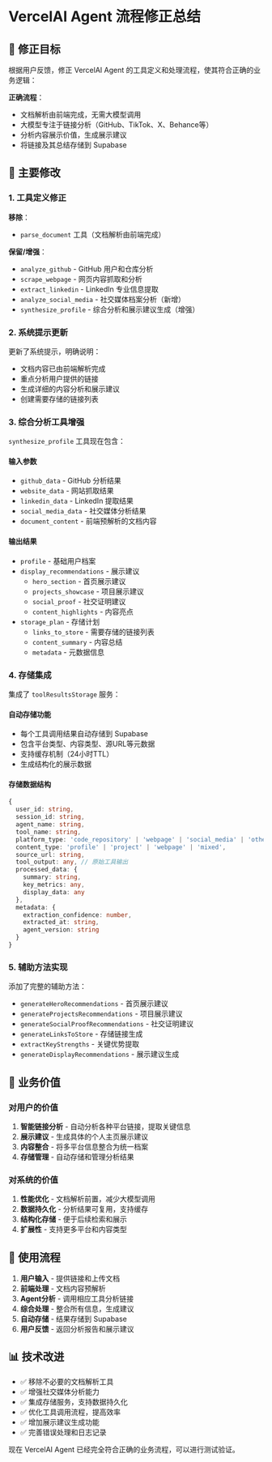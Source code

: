# VercelAI Agent 流程修正总结

## 🎯 修正目标

根据用户反馈，修正 VercelAI Agent 的工具定义和处理流程，使其符合正确的业务逻辑：

**正确流程**：
- 文档解析由前端完成，无需大模型调用
- 大模型专注于链接分析（GitHub、TikTok、X、Behance等）
- 分析内容展示价值，生成展示建议
- 将链接及其总结存储到 Supabase

## 🔧 主要修改

### 1. 工具定义修正

**移除**：
- `parse_document` 工具（文档解析由前端完成）

**保留/增强**：
- `analyze_github` - GitHub 用户和仓库分析
- `scrape_webpage` - 网页内容抓取和分析
- `extract_linkedin` - LinkedIn 专业信息提取
- `analyze_social_media` - 社交媒体档案分析（新增）
- `synthesize_profile` - 综合分析和展示建议生成（增强）

### 2. 系统提示更新

更新了系统提示，明确说明：
- 文档内容已由前端解析完成
- 重点分析用户提供的链接
- 生成详细的内容分析和展示建议
- 创建需要存储的链接列表

### 3. 综合分析工具增强

`synthesize_profile` 工具现在包含：

#### 输入参数
- `github_data` - GitHub 分析结果
- `website_data` - 网站抓取结果
- `linkedin_data` - LinkedIn 提取结果
- `social_media_data` - 社交媒体分析结果
- `document_content` - 前端预解析的文档内容

#### 输出结果
- `profile` - 基础用户档案
- `display_recommendations` - 展示建议
  - `hero_section` - 首页展示建议
  - `projects_showcase` - 项目展示建议
  - `social_proof` - 社交证明建议
  - `content_highlights` - 内容亮点
- `storage_plan` - 存储计划
  - `links_to_store` - 需要存储的链接列表
  - `content_summary` - 内容总结
  - `metadata` - 元数据信息

### 4. 存储集成

集成了 `toolResultsStorage` 服务：

#### 自动存储功能
- 每个工具调用结果自动存储到 Supabase
- 包含平台类型、内容类型、源URL等元数据
- 支持缓存机制（24小时TTL）
- 生成结构化的展示数据

#### 存储数据结构
```typescript
{
  user_id: string,
  session_id: string,
  agent_name: string,
  tool_name: string,
  platform_type: 'code_repository' | 'webpage' | 'social_media' | 'other',
  content_type: 'profile' | 'project' | 'webpage' | 'mixed',
  source_url: string,
  tool_output: any, // 原始工具输出
  processed_data: {
    summary: string,
    key_metrics: any,
    display_data: any
  },
  metadata: {
    extraction_confidence: number,
    extracted_at: string,
    agent_version: string
  }
}
```

### 5. 辅助方法实现

添加了完整的辅助方法：
- `generateHeroRecommendations` - 首页展示建议
- `generateProjectsRecommendations` - 项目展示建议
- `generateSocialProofRecommendations` - 社交证明建议
- `generateLinksToStore` - 存储链接生成
- `extractKeyStrengths` - 关键优势提取
- `generateDisplayRecommendations` - 展示建议生成

## 🎯 业务价值

### 对用户的价值
1. **智能链接分析** - 自动分析各种平台链接，提取关键信息
2. **展示建议** - 生成具体的个人主页展示建议
3. **内容整合** - 将多平台信息整合为统一档案
4. **存储管理** - 自动存储和管理分析结果

### 对系统的价值
1. **性能优化** - 文档解析前置，减少大模型调用
2. **数据持久化** - 分析结果可复用，支持缓存
3. **结构化存储** - 便于后续检索和展示
4. **扩展性** - 支持更多平台和内容类型

## 🚀 使用流程

1. **用户输入** - 提供链接和上传文档
2. **前端处理** - 文档内容预解析
3. **Agent分析** - 调用相应工具分析链接
4. **综合处理** - 整合所有信息，生成建议
5. **自动存储** - 结果存储到 Supabase
6. **用户反馈** - 返回分析报告和展示建议

## 📊 技术改进

- ✅ 移除不必要的文档解析工具
- ✅ 增强社交媒体分析能力
- ✅ 集成存储服务，支持数据持久化
- ✅ 优化工具调用流程，提高效率
- ✅ 增加展示建议生成功能
- ✅ 完善错误处理和日志记录

现在 VercelAI Agent 已经完全符合正确的业务流程，可以进行测试验证。




